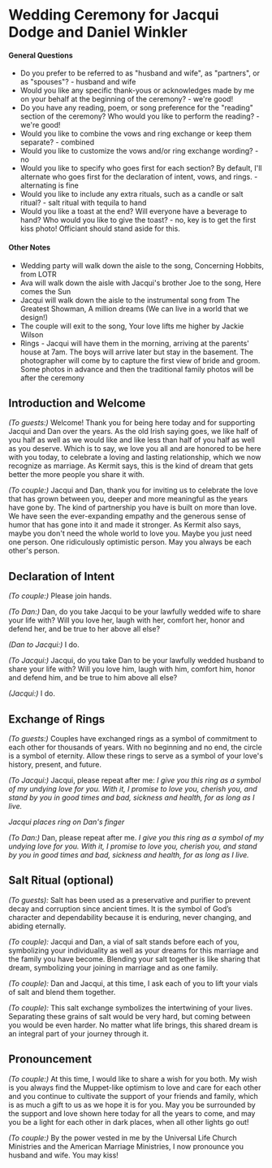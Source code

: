 # Wedding Ceremony for Jacqui Dodge and Daniel Winkler

#### General Questions
- Do you prefer to be referred to as "husband and wife", as "partners", or as "spouses"? - husband and wife
- Would you like any specific thank-yous or acknowledges made by me on your behalf at the beginning of the ceremony? - we're good!
- Do you have any reading, poem, or song preference for the "reading" section of the ceremony? Who would you like to perform the reading? - we're good!
- Would you like to combine the vows and ring exchange or keep them separate? - combined
- Would you like to customize the vows and/or ring exchange wording? - no
- Would you like to specify who goes first for each section? By default, I'll alternate who goes first for the declaration of intent, vows, and rings. - alternating is fine
- Would you like to include any extra rituals, such as a candle or salt ritual? - salt ritual with tequila to hand
- Would you like a toast at the end? Will everyone have a beverage to hand? Who would you like to give the toast? - no, key is to get the first kiss photo! Officiant should stand aside for this.

#### Other Notes
- Wedding party will walk down the aisle to the song, Concerning Hobbits, from LOTR
- Ava will walk down the aisle with Jacqui's brother Joe to the song, Here comes the Sun
- Jacqui will walk down the aisle to the instrumental song from The Greatest Showman, A million dreams (We can live in a world that we design!)
- The couple will exit to the song, Your love lifts me higher by Jackie Wilson
- Rings - Jacqui will have them in the morning, arriving at the parents' house at 7am. The boys will arrive later but stay in the basement. The photographer will come by to capture the first view of bride and groom. Some photos in advance and then the traditional family photos will be after the ceremony 

## Introduction and Welcome

*(To guests:)* Welcome! Thank you for being here today and for supporting Jacqui and Dan over the years. As the old Irish saying goes, we like half of you half as well as we would like and like less than half of you half as well as you deserve. Which is to say, we love you all and are honored to be here with you today, to celebrate a loving and lasting relationship, which we now recognize as marriage. As Kermit says, this is the kind of dream that gets better the more people you share it with. 

*(To couple:)* Jacqui and Dan, thank you for inviting us to celebrate the love that has grown between you, deeper and more meaningful as the years have gone by. The kind of partnership you have is built on more than love. We have seen the ever-expanding empathy and the generous sense of humor that has gone into it and made it stronger. As Kermit also says, maybe you don't need the whole world to love you. Maybe you just need one person. One ridiculously optimistic person. May you always be each other's person.

## Declaration of Intent

*(To couple:)* Please join hands. 

*(To Dan:)* Dan, do you take Jacqui to be your lawfully wedded wife to share your life with? Will you love her, laugh with her, comfort her, honor and defend her, and be true to her above all else?

*(Dan to Jacqui:)* I do.

*(To Jacqui:)* Jacqui, do you take Dan to be your lawfully wedded husband to share your life with? Will you love him, laugh with him, comfort him, honor and defend him, and be true to him above all else?

*(Jacqui:)* I do.

## Exchange of Rings

*(To guests:)* Couples have exchanged rings as a symbol of commitment to each other for thousands of years. With no beginning and no end, the circle is a symbol of eternity. Allow these rings to serve as a symbol of your love's history, present, and future.

*(To Jacqui:)* Jacqui, please repeat after me: *I give you this ring as a symbol of my undying love for you. With it, I promise to love you, cherish you, and stand by you in good times and bad, sickness and health, for as long as I live.*

*Jacqui places ring on Dan's finger*

*(To Dan:)* Dan, please repeat after me. *I give you this ring as a symbol of my undying love for you. With it, I promise to love you, cherish you, and stand by you in good times and bad, sickness and health, for as long as I live.*

## Salt Ritual (optional)

*(To guests):* Salt has been used as a preservative and purifier to prevent decay and corruption since ancient times. It is the symbol of God’s character and dependability because it is enduring, never changing, and abiding eternally. 

*(To couple):* Jacqui and Dan, a vial of salt stands before each of you, symbolizing your individuality as well as your dreams for this marriage and the family you have become. Blending your salt together is like sharing that dream, symbolizing your joining in marriage and as one family.

*(To couple):* Dan and Jacqui, at this time, I ask each of you to lift your vials of salt and blend them together.

*(To couple):* This salt exchange symbolizes the intertwining of your lives. Separating these grains of salt would be very hard, but coming between you would be even harder. No matter what life brings, this shared dream is an integral part of your journey through it.

## Pronouncement

*(To couple:)* At this time, I would like to share a wish for you both. My wish is you always find the Muppet-like optimism to love and care for each other and you continue to cultivate the support of your friends and family, which is as much a gift to us as we hope it is for you. May you be surrounded by the support and love shown here today for all the years to come, and may you be a light for each other in dark places, when all other lights go out!

*(To couple:)* By the power vested in me by the Universal Life Church Ministries and the American Marriage Ministries, I now pronounce you husband and wife. You may kiss!
